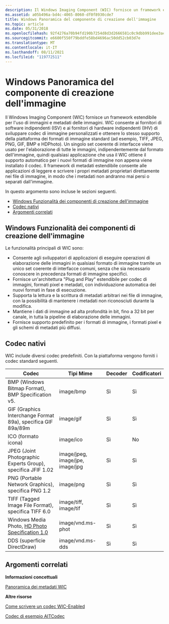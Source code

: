 ```yaml
---
description: Il Windows Imaging Component (WIC) fornisce un framework estendibile per l'uso di immagini e metadati delle immagini.
ms.assetid: a05b496a-bd4c-4065-8060-df0f8930cde7
title: Windows Panoramica del componente di creazione dell'immagine
ms.topic: article
ms.date: 05/31/2018
ms.openlocfilehash: 92f4276a70b94fd190b7254d8d3d2666581c0c9dbb991dee3ac6e0568b6ee649
ms.sourcegitcommit: e6600f550f79bddfe58bd4696ac50dd52cb03d7e
ms.translationtype: MT
ms.contentlocale: it-IT
ms.lasthandoff: 08/11/2021
ms.locfileid: "119772511"
---
```

# <a name="windows-imaging-component-overview"></a>Windows Panoramica del componente di creazione dell'immagine

Il Windows Imaging Component (WIC) fornisce un framework estendibile per l'uso di immagini e metadati delle immagini. WIC consente ai fornitori di software indipendenti (ISV) e ai fornitori di hardware indipendenti (IHV) di sviluppare codec di immagine personalizzati e ottenere lo stesso supporto della piattaforma dei formati di immagine standard (ad esempio, TIFF, JPEG, PNG, GIF, BMP e HDPhoto). Un singolo set coerente di interfacce viene usato per l'elaborazione di tutte le immagini, indipendentemente dal formato dell'immagine, quindi qualsiasi applicazione che usa il WIC ottiene il supporto automatico per i nuovi formati di immagine non appena viene installato il codec. Il framework di metadati estendibile consente alle applicazioni di leggere e scrivere i propri metadati proprietari direttamente nei file di immagine, in modo che i metadati non andranno mai persi o separati dall'immagine.

In questo argomento sono incluse le sezioni seguenti.

-   [Windows Funzionalità dei componenti di creazione dell'immagine](#windows-imaging-component-features)
-   [Codec nativi](#native-codecs)
-   [Argomenti correlati](#related-topics)

## <a name="windows-imaging-component-features"></a>Windows Funzionalità dei componenti di creazione dell'immagine

Le funzionalità principali di WIC sono:

-   Consente agli sviluppatori di applicazioni di eseguire operazioni di elaborazione delle immagini in qualsiasi formato di immagine tramite un unico set coerente di interfacce comuni, senza che sia necessario conoscere in precedenza formati di immagine specifici.
-   Fornisce un'architettura "Plug and Play" estendibile per codec di immagini, formati pixel e metadati, con individuazione automatica dei nuovi formati in fase di esecuzione.
-   Supporta la lettura e la scrittura di metadati arbitrari nei file di immagine, con la possibilità di mantenere i metadati non riconosciuti durante la modifica.
-   Mantiene i dati di immagine ad alta profondità in bit, fino a 32 bit per canale, in tutta la pipeline di elaborazione delle immagini.
-   Fornisce supporto predefinito per i formati di immagine, i formati pixel e gli schemi di metadati più diffusi.

## <a name="native-codecs"></a>Codec nativi

WIC include diversi codec predefiniti. Con la piattaforma vengono forniti i codec standard seguenti. 

| Codec                                                                                             | Tipi Mime                       | Decoder | Codificatori |
|---------------------------------------------------------------------------------------------------|----------------------------------|----------|----------|
| BMP (Windows Bitmap Format), BMP Specification v5.                                                | image/bmp                        | Sì      | Sì      |
| GIF (Graphics Interchange Format 89a), specifica GIF 89a/89m                                  | image/gif                        | Sì      | Sì      |
| ICO (formato icona)                                                                                 | image/ico                        | Sì      | No       |
| JPEG (Joint Photographic Experts Group), specifica JFIF 1.02                                  | image/jpeg, image/jpe, image/jpg | Sì      | Sì      |
| PNG (Portable Network Graphics), specifica PNG 1.2                                            | image/png                        | Sì      | Sì      |
| TIFF (Tagged Image File Format), specifica TIFF 6.0                                           | image/tiff, image/tif            | Sì      | Sì      |
| Windows Media Photo, [HD Photo Specification 1.0](https://www.microsoft.com/whdc/xps/wmphoto.mspx) | image/vnd.ms-phot                | Sì      | Sì      |
| DDS (superficie DirectDraw)                                                                          | image/vnd.ms-dds                 | Sì      | Sì      |



 

## <a name="related-topics"></a>Argomenti correlati

<dl> <dt>

**Informazioni concettuali**
</dt> <dt>

[Panoramica dei metadati WIC](-wic-about-metadata.md)
</dt> <dt>

**Altre risorse**
</dt> <dt>

[Come scrivere un codec WIC-Enabled](-wic-howtowriteacodec.md)
</dt> <dt>

[Codec di esempio AITCodec](/previous-versions/dotnet/netframework-3.0/ms771770(v=vs.85))
</dt> </dl>

 

 
